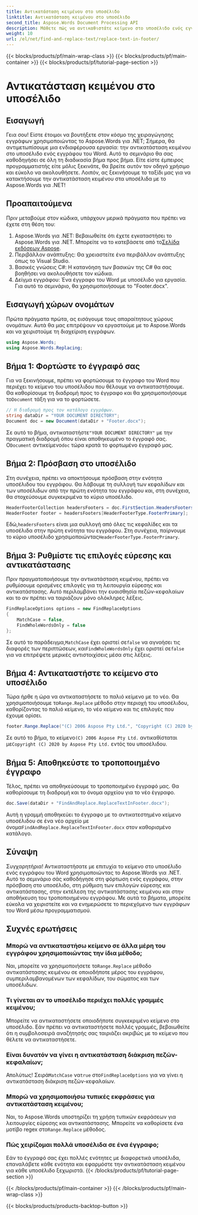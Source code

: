 ```yaml
---
title: Αντικατάσταση κειμένου στο υποσέλιδο
linktitle: Αντικατάσταση κειμένου στο υποσέλιδο
second_title: Aspose.Words Document Processing API
description: Μάθετε πώς να αντικαθιστάτε κείμενο στο υποσέλιδο ενός εγγράφου του Word χρησιμοποιώντας το Aspose.Words για .NET. Ακολουθήστε αυτόν τον οδηγό για την κύρια αντικατάσταση κειμένου με λεπτομερή παραδείγματα.
weight: 10
url: /el/net/find-and-replace-text/replace-text-in-footer/
---
```


{{< blocks/products/pf/main-wrap-class >}}
{{< blocks/products/pf/main-container >}}
{{< blocks/products/pf/tutorial-page-section >}}

# Αντικατάσταση κειμένου στο υποσέλιδο

## Εισαγωγή

Γεια σου! Είστε έτοιμοι να βουτήξετε στον κόσμο της χειραγώγησης εγγράφων χρησιμοποιώντας το Aspose.Words για .NET; Σήμερα, θα αντιμετωπίσουμε μια ενδιαφέρουσα εργασία: την αντικατάσταση κειμένου στο υποσέλιδο ενός εγγράφου του Word. Αυτό το σεμινάριο θα σας καθοδηγήσει σε όλη τη διαδικασία βήμα προς βήμα. Είτε είστε έμπειρος προγραμματιστής είτε μόλις ξεκινάτε, θα βρείτε αυτόν τον οδηγό χρήσιμο και εύκολο να ακολουθήσετε. Λοιπόν, ας ξεκινήσουμε το ταξίδι μας για να κατακτήσουμε την αντικατάσταση κειμένου στα υποσέλιδα με το Aspose.Words για .NET!

## Προαπαιτούμενα

Πριν μεταβούμε στον κώδικα, υπάρχουν μερικά πράγματα που πρέπει να έχετε στη θέση του:

1.  Aspose.Words για .NET: Βεβαιωθείτε ότι έχετε εγκαταστήσει το Aspose.Words για .NET. Μπορείτε να το κατεβάσετε από το[Σελίδα εκδόσεων Aspose](https://releases.aspose.com/words/net/).
2. Περιβάλλον ανάπτυξης: Θα χρειαστείτε ένα περιβάλλον ανάπτυξης όπως το Visual Studio.
3. Βασικές γνώσεις C#: Η κατανόηση των βασικών της C# θα σας βοηθήσει να ακολουθήσετε τον κώδικα.
4. Δείγμα εγγράφου: Ένα έγγραφο του Word με υποσέλιδο για εργασία. Για αυτό το σεμινάριο, θα χρησιμοποιήσουμε το "Footer.docx".

## Εισαγωγή χώρων ονομάτων

Πρώτα πράγματα πρώτα, ας εισάγουμε τους απαραίτητους χώρους ονομάτων. Αυτά θα μας επιτρέψουν να εργαστούμε με το Aspose.Words και να χειριστούμε τη διαχείριση εγγράφων.

```csharp
using Aspose.Words;
using Aspose.Words.Replacing;
```

## Βήμα 1: Φορτώστε το έγγραφό σας

 Για να ξεκινήσουμε, πρέπει να φορτώσουμε το έγγραφο του Word που περιέχει το κείμενο του υποσέλιδου που θέλουμε να αντικαταστήσουμε. Θα καθορίσουμε τη διαδρομή προς το έγγραφο και θα χρησιμοποιήσουμε το`Document` τάξη για να το φορτώσετε.

```csharp
// Η διαδρομή προς τον κατάλογο εγγράφων.
string dataDir = "YOUR DOCUMENT DIRECTORY";
Document doc = new Document(dataDir + "Footer.docx");
```

 Σε αυτό το βήμα, αντικαταστήστε`"YOUR DOCUMENT DIRECTORY"` με την πραγματική διαδρομή όπου είναι αποθηκευμένο το έγγραφό σας. Ο`Document` αντικείμενο`doc` τώρα κρατά το φορτωμένο έγγραφό μας.

## Βήμα 2: Πρόσβαση στο υποσέλιδο

Στη συνέχεια, πρέπει να αποκτήσουμε πρόσβαση στην ενότητα υποσέλιδου του εγγράφου. Θα λάβουμε τη συλλογή των κεφαλίδων και των υποσέλιδων από την πρώτη ενότητα του εγγράφου και, στη συνέχεια, θα στοχεύσουμε συγκεκριμένα το κύριο υποσέλιδο.

```csharp
HeaderFooterCollection headersFooters = doc.FirstSection.HeadersFooters;
HeaderFooter footer = headersFooters[HeaderFooterType.FooterPrimary];
```

 Εδώ,`headersFooters` είναι μια συλλογή από όλες τις κεφαλίδες και τα υποσέλιδα στην πρώτη ενότητα του εγγράφου. Στη συνέχεια, παίρνουμε το κύριο υποσέλιδο χρησιμοποιώντας`HeaderFooterType.FooterPrimary`.

## Βήμα 3: Ρυθμίστε τις επιλογές εύρεσης και αντικατάστασης

Πριν πραγματοποιήσουμε την αντικατάσταση κειμένου, πρέπει να ρυθμίσουμε ορισμένες επιλογές για τη λειτουργία εύρεσης και αντικατάστασης. Αυτό περιλαμβάνει την ευαισθησία πεζών-κεφαλαίων και το αν πρέπει να ταιριάζουν μόνο ολόκληρες λέξεις.

```csharp
FindReplaceOptions options = new FindReplaceOptions
{
    MatchCase = false,
    FindWholeWordsOnly = false
};
```

 Σε αυτό το παράδειγμα,`MatchCase` έχει οριστεί σε`false` να αγνοήσει τις διαφορές των περιπτώσεων, και`FindWholeWordsOnly` έχει οριστεί σε`false` για να επιτρέψετε μερικές αντιστοιχίσεις μέσα στις λέξεις.

## Βήμα 4: Αντικαταστήστε το κείμενο στο υποσέλιδο

 Τώρα ήρθε η ώρα να αντικαταστήσετε το παλιό κείμενο με το νέο. Θα χρησιμοποιήσουμε το`Range.Replace` μέθοδο στην περιοχή του υποσέλιδου, καθορίζοντας το παλιό κείμενο, το νέο κείμενο και τις επιλογές που έχουμε ορίσει.

```csharp
footer.Range.Replace("(C) 2006 Aspose Pty Ltd.", "Copyright (C) 2020 by Aspose Pty Ltd.", options);
```

 Σε αυτό το βήμα, το κείμενο`(C) 2006 Aspose Pty Ltd.` αντικαθίσταται με`Copyright (C) 2020 by Aspose Pty Ltd.` εντός του υποσέλιδου.

## Βήμα 5: Αποθηκεύστε το τροποποιημένο έγγραφο

Τέλος, πρέπει να αποθηκεύσουμε το τροποποιημένο έγγραφό μας. Θα καθορίσουμε τη διαδρομή και το όνομα αρχείου για το νέο έγγραφο.

```csharp
doc.Save(dataDir + "FindAndReplace.ReplaceTextInFooter.docx");
```

 Αυτή η γραμμή αποθηκεύει το έγγραφο με το αντικατεστημένο κείμενο υποσέλιδου σε ένα νέο αρχείο με όνομα`FindAndReplace.ReplaceTextInFooter.docx` στον καθορισμένο κατάλογο.

## Σύναψη

Συγχαρητήρια! Αντικαταστήσατε με επιτυχία το κείμενο στο υποσέλιδο ενός εγγράφου του Word χρησιμοποιώντας το Aspose.Words για .NET. Αυτό το σεμινάριο σάς καθοδήγησε στη φόρτωση ενός εγγράφου, στην πρόσβαση στο υποσέλιδο, στη ρύθμιση των επιλογών εύρεσης και αντικατάστασης, στην εκτέλεση της αντικατάστασης κειμένου και στην αποθήκευση του τροποποιημένου εγγράφου. Με αυτά τα βήματα, μπορείτε εύκολα να χειριστείτε και να ενημερώσετε το περιεχόμενο των εγγράφων του Word μέσω προγραμματισμού.

## Συχνές ερωτήσεις

### Μπορώ να αντικαταστήσω κείμενο σε άλλα μέρη του εγγράφου χρησιμοποιώντας την ίδια μέθοδο;
 Ναι, μπορείτε να χρησιμοποιήσετε το`Range.Replace` μέθοδο αντικατάστασης κειμένου σε οποιοδήποτε μέρος του εγγράφου, συμπεριλαμβανομένων των κεφαλίδων, του σώματος και των υποσέλιδων.

### Τι γίνεται αν το υποσέλιδο περιέχει πολλές γραμμές κειμένου;
Μπορείτε να αντικαταστήσετε οποιοδήποτε συγκεκριμένο κείμενο στο υποσέλιδο. Εάν πρέπει να αντικαταστήσετε πολλές γραμμές, βεβαιωθείτε ότι η συμβολοσειρά αναζήτησής σας ταιριάζει ακριβώς με το κείμενο που θέλετε να αντικαταστήσετε.

### Είναι δυνατόν να γίνει η αντικατάσταση διάκριση πεζών-κεφαλαίων;
 Απολύτως! Σειρά`MatchCase` να`true` στο`FindReplaceOptions` για να γίνει η αντικατάσταση διάκριση πεζών-κεφαλαίων.

### Μπορώ να χρησιμοποιήσω τυπικές εκφράσεις για αντικατάσταση κειμένου;
Ναι, το Aspose.Words υποστηρίζει τη χρήση τυπικών εκφράσεων για λειτουργίες εύρεσης και αντικατάστασης. Μπορείτε να καθορίσετε ένα μοτίβο regex στο`Range.Replace` μέθοδος.

### Πώς χειρίζομαι πολλά υποσέλιδα σε ένα έγγραφο;
Εάν το έγγραφό σας έχει πολλές ενότητες με διαφορετικά υποσέλιδα, επαναλάβετε κάθε ενότητα και εφαρμόστε την αντικατάσταση κειμένου για κάθε υποσέλιδο ξεχωριστά.
{{< /blocks/products/pf/tutorial-page-section >}}

{{< /blocks/products/pf/main-container >}}
{{< /blocks/products/pf/main-wrap-class >}}

{{< blocks/products/products-backtop-button >}}
